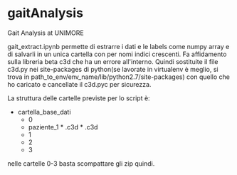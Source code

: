 # gaitAnalysis
Gait Analysis at UNIMORE

gait_extract.ipynb permette di estrarre i dati e le labels come numpy array e di salvarli in un unica cartella con per nomi indici crescenti. Fa affidamento sulla libreria beta c3d che ha un errore all'interno. Quindi sostituite il file c3d.py nei site-packages di python(se lavorate in virtualenv è meglio, si trova in path_to_env/env_name/lib/python2.7/site-packages) con quello che ho caricato e cancellate il c3d.pyc per sicurezza.

La struttura delle cartelle previste per lo script è:

* cartella_base_dati
  *  0
    *    paziente_1
      *      .c3d
      *      .c3d
  *  1
  *  2
  *  3

nelle cartelle 0-3 basta scompattare gli zip quindi.
